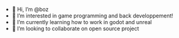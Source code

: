 - 👋 Hi, I’m @boz
- 👀 I’m interested in game programming and back developpement!
- 🌱 I’m currently learning how to work in godot and unreal
- 💞️ I’m looking to collaborate on open source project

